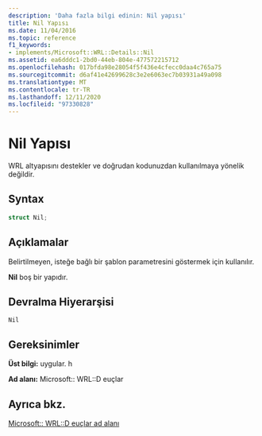 ```yaml
---
description: 'Daha fazla bilgi edinin: Nil yapısı'
title: Nil Yapısı
ms.date: 11/04/2016
ms.topic: reference
f1_keywords:
- implements/Microsoft::WRL::Details::Nil
ms.assetid: ea6dddc1-2bd0-44eb-804e-477572215712
ms.openlocfilehash: 017bfda98e28054f5f436e4cfecc0daa4c765a75
ms.sourcegitcommit: d6af41e42699628c3e2e6063ec7b03931a49a098
ms.translationtype: MT
ms.contentlocale: tr-TR
ms.lasthandoff: 12/11/2020
ms.locfileid: "97330828"
---
```

# <a name="nil-structure"></a>Nil Yapısı

WRL altyapısını destekler ve doğrudan kodunuzdan kullanılmaya yönelik değildir.

## <a name="syntax"></a>Syntax

```cpp
struct Nil;
```

## <a name="remarks"></a>Açıklamalar

Belirtilmeyen, isteğe bağlı bir şablon parametresini göstermek için kullanılır.

**Nil** boş bir yapıdır.

## <a name="inheritance-hierarchy"></a>Devralma Hiyerarşisi

`Nil`

## <a name="requirements"></a>Gereksinimler

**Üst bilgi:** uygular. h

**Ad alanı:** Microsoft:: WRL::D euçlar

## <a name="see-also"></a>Ayrıca bkz.

[Microsoft:: WRL::D euçlar ad alanı](microsoft-wrl-details-namespace.md)
